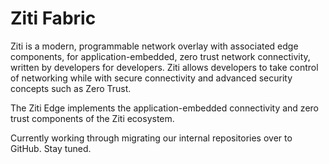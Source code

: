 # Ziti Fabric

Ziti is a modern, programmable network overlay with associated edge components, for application-embedded, zero trust network connectivity, written by developers for developers. Ziti allows developers to take control of networking while with secure connectivity and advanced security concepts such as Zero Trust.

The Ziti Edge implements the application-embedded connectivity and zero trust components of the Ziti ecosystem.

Currently working through migrating our internal repositories over to GitHub. Stay tuned.